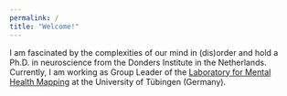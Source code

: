```yaml
---
permalink: /
title: "Welcome!"
---
```


I am fascinated by the complexities of our mind in (dis)order and hold a Ph.D. in neuroscience from the Donders Institute in the Netherlands. Currently, I am working as  Group Leader of the [Laboratory for Mental Health Mapping](https://mhm-lab.github.io) at the University of Tübingen (Germany).
